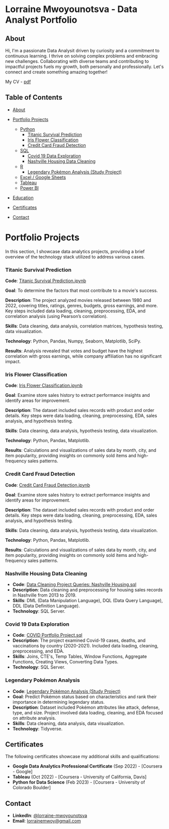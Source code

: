 # Lorraine Mwoyounotsva - Data Analyst Portfolio

## About

Hi, I'm a passionate Data Analysit driven by curiosity and a commitment to continuous learning. I thrive on solving complex problems and embracing new challenges. Collaborating with diverse teams and contributing to impactful projects fuels my growth, both personally and professionally. Let's connect and create something amazing together!

My CV - [pdf](https://example.com)

## Table of Contents

- [About](#about)

- [Portfolio Projects](#portfolio-projects)
  - [Python](#python)
    - [Titanic Survival Prediction](#https://github.com/lorraine-mwoyounotsva/CODSOFT/blob/main/Titanic_Survival_Prediction.ipynb)
    - [Iris Flower Classification](#https://github.com/lorraine-mwoyounotsva/CODSOFT/blob/main/IRIS_FLOWER_CLASSIFICATION.ipynb)
    - [Credit Card Fraud Detection](#https://github.com/lorraine-mwoyounotsva/CODSOFT/blob/main/Credir_Card_Fraud_DETECTION.ipynb)
  - [SQL](#sql)
    - [Covid 19 Data Exploration](#covid-19-data-exploration)
    - [Nashville Housing Data Cleaning](#nashville-housing-data-cleaning)
  - [R](#r)
    - [Legendary Pokémon Analysis (Study Project)](#legendary-pokémon-analysis-study-project)
  - [Excel / Google Sheets](#excel--google-sheets)
  - [Tableau](#tableau)
  - [Power BI](#power-bi)
- [Education](#education)
- [Certificates](#certificates)
- [Contact](#contact)

# Portfolio Projects
In this section, I showcase data analytics projects, providing a brief overview of the technology stack utilized to address various cases.

### Titanic Survival Prediction

**Code**: [Titanic Survival Prediction.ipynb](#https://github.com/lorraine-mwoyounotsva/CODSOFT/blob/main/Titanic_Survival_Prediction.ipynb)

**Goal**: To determine the factors that most contribute to a movie's success.

**Description**: The project analyzed movies released between 1980 and 2022, covering titles, ratings, genres, budgets, gross earnings, and more. Key steps included data loading, cleaning, preprocessing, EDA, and correlation analysis (using Pearson’s correlation).

**Skills**: Data cleaning, data analysis, correlation matrices, hypothesis testing, data visualization.

**Technology**: Python, Pandas, Numpy, Seaborn, Matplotlib, SciPy.

**Results**: Analysis revealed that votes and budget have the highest correlation with gross earnings, while company affiliation has no significant impact.

### Iris Flower Classification

**Code**: [Iris Flower Classification.ipynb](#https://github.com/lorraine-mwoyounotsva/CODSOFT/blob/main/IRIS_FLOWER_CLASSIFICATION.ipynb)

**Goal**: Examine store sales history to extract performance insights and identify areas for improvement.

**Description**: The dataset included sales records with product and order details. Key steps were data loading, cleaning, preprocessing, EDA, sales analysis, and hypothesis testing.

**Skills**: Data cleaning, data analysis, hypothesis testing, data visualization.

**Technology**: Python, Pandas, Matplotlib.

**Results**: Calculations and visualizations of sales data by month, city, and item popularity, providing insights on commonly sold items and high-frequency sales patterns.

### Credit Card Fraud Detection

**Code**: [Credit Card Fraud Detection.ipynb](#https://github.com/lorraine-mwoyounotsva/CODSOFT/blob/main/Credir_Card_Fraud_DETECTION.ipynb)

**Goal**: Examine store sales history to extract performance insights and identify areas for improvement.

**Description**: The dataset included sales records with product and order details. Key steps were data loading, cleaning, preprocessing, EDA, sales analysis, and hypothesis testing.

**Skills**: Data cleaning, data analysis, hypothesis testing, data visualization.

**Technology**: Python, Pandas, Matplotlib.

**Results**: Calculations and visualizations of sales data by month, city, and item popularity, providing insights on commonly sold items and high-frequency sales patterns.

### Nashville Housing Data Cleaning

- **Code**: [Data Cleaning Project Queries: Nashville Housing.sql](Data-Cleaning-Project-Queries-Nashville-Housing.sql)
- **Description**: Data cleaning and preprocessing for housing sales records in Nashville from 2013 to 2019.
- **Skills**: DML (Data Manipulation Language), DQL (Data Query Language), DDL (Data Definition Language).
- **Technology**: SQL Server.

### Covid 19 Data Exploration

- **Code**: [COVID Portfolio Project.sql](COVID-Portfolio-Project.sql)
- **Description**: The project examined Covid-19 cases, deaths, and vaccinations by country (2020-2021). Included data loading, cleaning, preprocessing, and EDA.
- **Skills**: Joins, CTE's, Temp Tables, Window Functions, Aggregate Functions, Creating Views, Converting Data Types.
- **Technology**: SQL Server.

### Legendary Pokémon Analysis

- **Code**: [Legendary Pokémon Analysis (Study Project)](Legendary-Pokémon-Analysis)
- **Goal**: Predict Pokémon status based on characteristics and rank their importance in determining legendary status.
- **Description**: Dataset included Pokémon attributes like attack, defense, type, and size. Project involved data loading, cleaning, and EDA focused on attribute analysis.
- **Skills**: Data cleaning, data analysis, data visualization.
- **Technology**: Tidyverse.

## Certificates

The following certificates showcase my additional skills and qualifications:

- **Google Data Analytics Professional Certificate** (Sep 2022) - [Coursera - Google]
- **Tableau** (Oct 2022) - [Coursera - University of California, Davis]
- **Python for Data Science** (Feb 2023) - [Coursera - University of Colorado Boulder]

## Contact

- **LinkedIn**: [@lorraine-mwoyounotsva](https://www.linkedin.com/in/lorraine-mwoyounotsva/)
- **Email**: [lorrainemwoy@gmail.com](mailto:lorrainemwoy@gmail.com)
